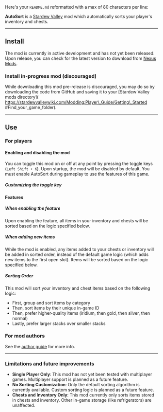 ﻿Here's your `README.md` reformatted with a max of 80 characters per line:

**AutoSort** is a [Stardew Valley](http://stardewvalley.net/) mod
which automatically sorts your player's inventory and chests.

-----

## Install

The mod is currently in active development and has not yet
been released. Upon release, you can check for the latest
version to download from [Nexus Mods](http://www.nexusmods.com).

### Install in-progress mod (discouraged)

While downloading this mod pre-release is discouraged, you may
do so by downloading the code from GitHub and saving it to
your [Stardew Valley mods directory](
https://stardewvalleywiki.com/Modding:Player\_Guide/Getting\_Started
\#Find\_your\_game\_folder).

-----

## Use

### For players

#### Enabling and disabling the mod

You can toggle this mod on or off at any point by pressing
the toggle keys (`Left Shift + K`). Upon startup, the mod
will be disabled by default. You must enable AutoSort during
gameplay to use the features of this game.

##### Customizing the toggle key

#### Features

##### When enabling the feature

Upon enabling the feature, all items in your inventory and
chests will be sorted based on the logic specified below.

##### When adding new items

While the mod is enabled, any items added to your chests or
inventory will be added in sorted order, instead of the
default game logic (which adds new items to the first open
slot). Items will be sorted based on the logic specified
below.

##### Sorting Order

This mod will sort your inventory and chest items based on
the following logic:

  * First, group and sort items by category
  * Then, sort items by their unique in-game ID
  * Then, prefer higher-quality items (iridium, then gold,
    then silver, then normal)
  * Lastly, prefer larger stacks over smaller stacks

### For mod authors

See the [author guide](https://www.google.com/search?q=author-guide.md) for more info.

-----

### Limitations and future improvements

  * **Single Player Only**: This mod has not yet been tested with
    multiplayer games. Multiplayer support is planned as a future
    feature.
  * **No Sorting Customization**: Only the default sorting
    algorithm is currently available. Custom sorting logic is
    planned as a future feature.
  * **Chests and Inventory Only**: This mod currently only
    sorts items stored in chests and inventory. Other in-game
    storage (like refrigerators) are unaffected.